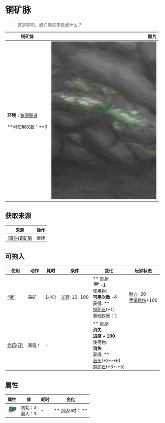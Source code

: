# 铜矿脉  
> 这是铜吧，或许能拿来做点什么？<br>  
  
  铜矿脉  |   图片   
 ----  |  ----:   
 **环境：**[狭窄隧道](NarrowTunnel.md)<br><br>**可使用次数：**3  |  ![](Sprite/CopperVeinDark.png)   
  
## 获取来源  
来源  |  操作  
----  |  ----  
[(事件)铜矿脉](Event_CopperFound.md)  |  继续  
## 可拖入  
使用  |  动作  |  耗时  |  条件  |  变化  |  玩家状态  
----  |  ----  |  ----  |  ----  |  ----  |  ----  
[“锤”](tag_Hammer.md)  |  采矿  |  1小时  |  [光亮](Light.md): 10-100  |  ** 自身: **<br><img decoding="async" src="Sprite/CopperOre.png" href="a.md" style="max-width:20px;max-height:20px;">  -1<br>** 使用物: **<br>可用次数  -4<br>** 获得: **<br>[铜矿石](CopperOre.md)(+1)<br>基础权重：1<br>  |  [耐力](Stamina.md)-20<br>[手掌损伤](HandDamage.md)+100  
[炸药(开)](DynamiteOn.md)  |  轰隆！  |  -  |    |  ** 自身: **<br>消失<br>进度 + 100<br>** 使用物: **<br>消失<br>** 获得: **<br>[石头](Stone.md)(+3～+6)<br>[铜矿石](CopperOre.md)(+3～+5)<br>  |    
## 属性   
属性  |  值  |  耗时  |  变化  
----  |  ----  |  ----  |  ----  
<img decoding="async" src="Sprite/CopperOre.png" href="a.md" style="max-width:30px;max-height:30px;">  |  初始：3<br>最大：3  |  -  |  ** 到达0时： **  
